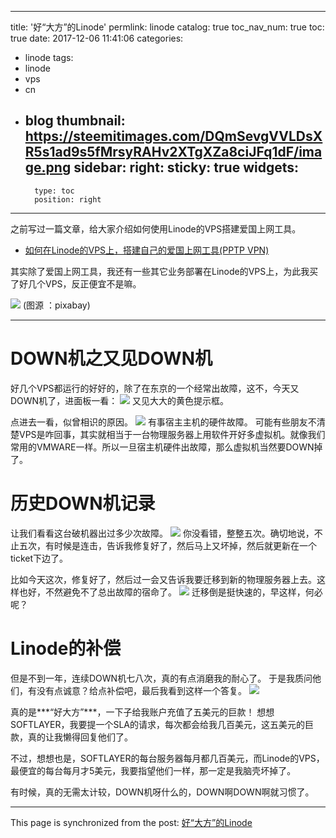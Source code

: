 
---
title: '好“大方”的Linode'
permlink: linode
catalog: true
toc_nav_num: true
toc: true
date: 2017-12-06 11:41:06
categories:
- linode
tags:
- linode
- vps
- cn
- blog
thumbnail: https://steemitimages.com/DQmSevgVVLDsXR5s1ad9s5fMrsyRAHv2XTgXZa8ciJFq1dF/image.png
sidebar:
    right:
        sticky: true
widgets:
    -
        type: toc
        position: right
---


之前写过一篇文章，给大家介绍如何使用Linode的VPS搭建爱国上网工具。
* [如何在Linode的VPS上，搭建自己的爱国上网工具(PPTP VPN)](https://steemit.com/cn/@oflyhigh/linode-vps-pptp-vpn)

其实除了爱国上网工具，我还有一些其它业务部署在Linode的VPS上，为此我买了好几个VPS，反正便宜不是嘛。

![](https://steemitimages.com/DQmSevgVVLDsXR5s1ad9s5fMrsyRAHv2XTgXZa8ciJFq1dF/image.png)
(图源 ：pixabay)

----

# DOWN机之又见DOWN机

好几个VPS都运行的好好的，除了在东京的一个经常出故障，这不，今天又DOWN机了，进面板一看：
![](https://steemitimages.com/DQmWSzxJSXHQ5XpkAveZnmaVnwdMKyjc9uiDedwGuvNJMiz/image.png)
又见大大的黄色提示框。

点进去一看，似曾相识的原因。
![](https://steemitimages.com/DQmQL9Dstt51pe9914Bb7QYBdfSrhoNd33wgcFtKNwUezp3/image.png)
有事宿主主机的硬件故障。
可能有些朋友不清楚VPS是咋回事，其实就相当于一台物理服务器上用软件开好多虚拟机。就像我们常用的VMWARE一样。所以一旦宿主机硬件出故障，那么虚拟机当然要DOWN掉了。

# 历史DOWN机记录

让我们看看这台破机器出过多少次故障。
![](https://steemitimages.com/DQmNbRhHkP75TMTJjSCLN2hMczpY2GK67eseaivVd55KhHF/image.png)
你没看错，整整五次。确切地说，不止五次，有时候是连击，告诉我修复好了，然后马上又坏掉，然后就更新在一个ticket下边了。

比如今天这次，修复好了，然后过一会又告诉我要迁移到新的物理服务器上去。这样也好，不然避免不了总出故障的宿命了。
![](https://steemitimages.com/DQmfRuM6iifhDddcywUa6Zmu1QGkCtCWL3NbWSgtqE4yw14/image.png)
迁移倒是挺快速的，早这样，何必呢？

# Linode的补偿

但是不到一年，连续DOWN机七八次，真的有点消磨我的耐心了。
于是我质问他们，有没有点诚意？给点补偿吧，最后我看到这样一个答复。
![](https://steemitimages.com/DQmY6CtcWxnPL2TWvdPzNAx81dk5psr6GVhP3MNcVS5prtW/image.png)

真的是***“好大方”***，一下子给我账户充值了五美元的巨款！
想想SOFTLAYER，我要提一个SLA的请求，每次都会给我几百美元，这五美元的巨款，真的让我懒得回复他们了。

不过，想想也是，SOFTLAYER的每台服务器每月都几百美元，而Linode的VPS，最便宜的每台每月才5美元，我要指望他们一样，那一定是我脑壳坏掉了。

有时候，真的无需太计较，DOWN机呀什么的，DOWN啊DOWN啊就习惯了。

- - -

This page is synchronized from the post: [好“大方”的Linode](https://steemit.com/@oflyhigh/linode)
